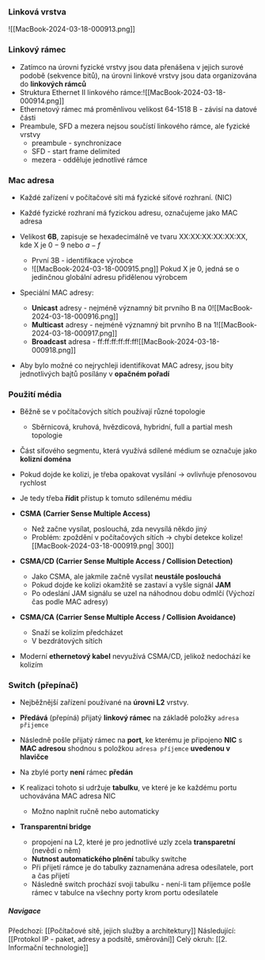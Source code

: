 ### Linková vrstva
![[MacBook-2024-03-18-000913.png]]

### Linkový rámec
- Zatímco na úrovni fyzické vrstvy jsou data přenášena v jejich surové podobě (sekvence bitů), na úrovni linkové vrstvy jsou data organizována do **linkových rámců**
- Struktura Ethernet II linkového rámce:![[MacBook-2024-03-18-000914.png]]
- Ethernetový rámec má proměnlivou velikost 64-1518 B - závisí na datové části
- Preambule, SFD a mezera nejsou součístí linkového rámce, ale fyzické vrstvy
	- preambule - synchronizace
	- SFD - start frame delimited
	- mezera - odděluje jednotlivé rámce

### Mac adresa
- Každé zařízení v počítačové síti má fyzické síťové rozhraní. (NIC)
- Každé fyzické rozhraní má fyzickou adresu, označujeme jako MAC adresa
- Velikost **6B**, zapisuje se hexadecimálně ve tvaru XX:XX:XX:XX:XX:XX, kde X je $0-9$ nebo $a-f$
	- První 3B - identifikace výrobce
	- ![[MacBook-2024-03-18-000915.png]]
	  Pokud X je 0, jedná se o jedinčnou globální adresu přidělenou výrobcem

- Speciální MAC adresy:
	- **Unicast** adresy - nejméně významný bit  prvního B na 0![[MacBook-2024-03-18-000916.png]]
	- **Multicast** adresy - nejméně významný bit prvního B na 1![[MacBook-2024-03-18-000917.png]]
	- **Broadcast** adresa - ff:ff:ff:ff:ff:ff![[MacBook-2024-03-18-000918.png]]
- Aby bylo možné co nejrychleji identifikovat MAC adresy, jsou bity jednotlivých bajtů posílány v **opačném pořadí**

### Použití média
- Běžně se v počítačových sítích používají různé topologie
	- Sběrnicová, kruhová, hvězdicová, hybridní, full a partial mesh topologie
- Část síťového segmentu, která využívá sdílené médium se označuje jako **kolizní doména**
- Pokud dojde ke kolizi, je třeba opakovat vysílání $\rightarrow$ ovlivňuje přenosovou rychlost
- Je tedy třeba **řídit** přístup k tomuto sdílenému médiu

- **CSMA (Carrier Sense Multiple Access)**
	- Než začne vysílat, poslouchá, zda nevysílá někdo jiný
	- Problém: zpoždění v počítačových sítích $\rightarrow$ chybí detekce kolize![[MacBook-2024-03-18-000919.png| 300]]


- **CSMA/CD (Carrier Sense Multiple Access / Collision Detection)**
	- Jako CSMA, ale jakmile začně vysílat **neustále poslouchá**
	- Pokud dojde ke kolizi okamžitě se zastaví a vyšle signál **JAM**
	- Po odeslání JAM signálu se uzel na náhodnou dobu odmlčí (Výchozí čas podle MAC adresy)

- **CSMA/CA (Carrier Sense Multiple Access / Collision Avoidance)**
	- Snaží se kolizím předcházet
	- V bezdrátových sítích

- Moderní **ethernetový kabel** nevyužívá CSMA/CD, jelikož nedochází ke kolizím

### Switch (přepínač)
- Nejběžnější zařízení používané na **úrovni L2** vrstvy.
- **Předává** (přepíná) přijatý **linkový rámec** na základě položky `adresa přijemce`
- Následně pošle přijatý rámec na **port**, ke kterému je připojeno **NIC** s **MAC adresou** shodnou s položkou `adresa příjemce` **uvedenou v hlavičce**
- Na zbylé porty **není** rámec **předán**
- K realizaci tohoto si udržuje **tabulku**, ve které je ke každému portu uchovávána MAC adresa NIC
	- Možno naplnit ručně nebo automaticky

- **Transparentní bridge** 
	- propojení na L2, které je pro jednotlivé uzly zcela **transparetní** (nevědí o něm)
	- **Nutnost automatického plnění** tabulky switche
	- Při přijetí rámce je do tabulky zaznamenána adresa odesílatele, port a čas přijetí
	- Následně switch prochází svoji tabulku - není-li tam příjemce pošle rámec v tabulce na všechny porty krom portu odesílatele

##### Navigace
Předchozí:  [[Počítačové sítě, jejich služby a architektury]]
Následující: [[Protokol IP - paket, adresy a podsítě, směrování]]
Celý okruh: [[2. Informační technologie]]